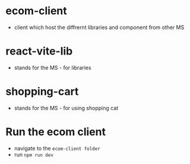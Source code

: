 # ecom-client

- client which host the diffrernt libraries and component from other MS

# react-vite-lib

- stands for the MS - for libraries

# shopping-cart

- stands for the MS - for using shopping cat

# Run the ecom client

- navigate to the `ecom-client folder`
- run `npm run dev`
